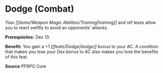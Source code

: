 ﻿---
cssclass: [feats]

---
# Dodge (Combat)

Your _[[items/Weapon Magic Abilities/Training|training]]_ and ref lexes allow you to react swiftly to avoid an opponents' attacks.

**Prerequisites:** Dex 13.

**Benefit:** You gain a +1 _[[feats/Dodge|dodge]]_ bonus to your AC. A condition that makes you lose your Dex bonus to AC also makes you lose the benefits of this feat.

**Source** PFRPG Core
